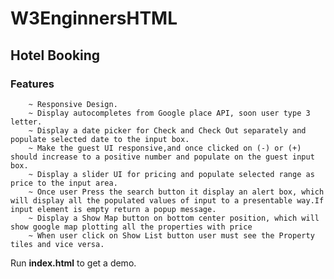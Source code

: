 # W3EnginnersHTML

## Hotel Booking

### Features
        ~ Responsive Design.
        ~ Display autocompletes from Google place API, soon user type 3 letter.
        ~ Display a date picker for Check and Check Out separately and populate selected date to the input box.
        ~ Make the guest UI responsive,and once clicked on (-) or (+) should increase to a positive number and populate on the guest input box.
        ~ Display a slider UI for pricing and populate selected range as price to the input area.
        ~ Once user Press the search button it display an alert box, which will display all the populated values of input to a presentable way.If input element is empty return a popup message. 
        ~ Display a Show Map button on bottom center position, which will show google map plotting all the properties with price
        ~ When user click on Show List button user must see the Property tiles and vice versa.

<note> Run <b>index.html</b> to get a demo.</note> 
